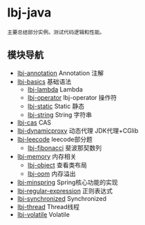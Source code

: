 # lbj-java
	
	主要总结部分实例。测试代码逻辑和性能。

## 模块导航

- [lbj-annotation](./lbj-annotation/README.md) Annotation 注解
- [lbj-basics](./lbj-basics/README.md) 基础语法
    - [lbj-lambda](./lbj-basics/lbj-lambda/README.md) Lambda
    - [lbj-operator](./lbj-basics/lbj-operator/README.md) lbj-operator 操作符
    - [lbj-static](./lbj-basics/lbj-static/README.md) Static 静态
    - [lbj-string](./lbj-basics/lbj-string/README.md) String 字符串
- [lbj-cas](./lbj-cas/README.md) CAS
- [lbj-dynamicproxy](./lbj-dynamicproxy/README.md) 动态代理 JDK代理+CGlib
- [lbj-leecode](./lbj-data-struct/README.md) leecode部分题
    - [lbj-fibonacci](./lbj-leecode/lbj-fibonacci/README.md) 斐波那契数列
- [lbj-memory](./lbj-memory/README.md) 内存相关
    - [lbj-object](./lbj-memory/lbj-object/README.md) 查看类布局
    - [lbj-oom](./lbj-memory/lbj-oom/README.md) 内存溢出
- [lbj-minspring](./lbj-minspring/README.md) Spring核心功能的实现
- [lbj-regular-expression](./lbj-regular-expression/README.md) 正则表达式
- [lbj-synchronized](./lbj-synchronized/README.md) Synchronized
- [lbj-thread](./lbj-thread/README.md) Thread线程
- [lbj-volatile](./lbj-volatile/README.md) Volatile
